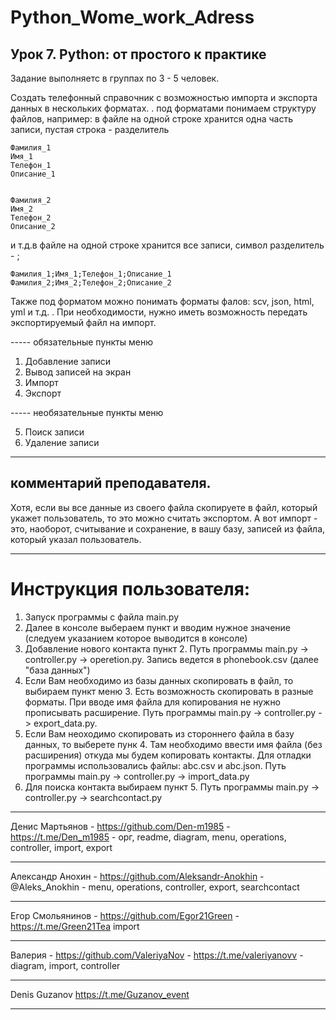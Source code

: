 # Python_Wome_work_Adress

## Урок 7. Python: от простого к практике
Задание выполняетс в группах по 3 - 5 человек.

Создать телефонный справочник с возможностью импорта и экспорта данных в нескольких форматах.
.
под форматами понимаем структуру файлов, например: в файле на одной строке хранится одна часть записи, пустая строка - разделитель

    Фамилия_1
    Имя_1
    Телефон_1
    Описание_1


    Фамилия_2
    Имя_2
    Телефон_2
    Описание_2

и т.д.в файле на одной строке хранится все записи, символ разделитель - ;

    Фамилия_1;Имя_1;Телефон_1;Описание_1
    Фамилия_2;Имя_2;Телефон_2;Описание_2

Также под форматом можно понимать форматы фалов: scv, json, html, yml и т.д.
.
При необходимости, нужно иметь возможность передать экспортируемый файл на импорт.

----- обязательные пункты меню
1. Добавление записи
2. Вывод записей на экран
3. Импорт
4. Экспорт

----- необязательные пункты меню

5. Поиск записи
6. Удаление записи
***
## комментарий преподавателя.
Хотя, если вы все данные из своего файла скопируете в файл, который укажет пользователь, то это можно считать экспортом.
А вот импорт - это, наоборот, считывание и сохранение, в вашу базу, записей из файла, который указал пользователь.

***

# Инструкция пользователя:
1. Запуск программы с файла main.py
2. Далее в консоле выбераем пункт и вводим нужное значение (следуем указанием которое выводится в консоле)
3. Добавление нового контакта пункт 2. Путь программы main.py -> controller.py -> operetion.py. Запись ведется в phonebook.csv (далее "база данных")
4. Если Вам необходимо из базы данных скопировать в файл, то выбираем пункт меню 3. Есть возможность скопировать в разные форматы. При вводе имя файла для копирования не нужно прописывать расширение.
Путь программы main.py -> controller.py -> export_data.py.
5. Если Вам неоходимо скопировать из стороннего файла в базу данных, то выберете пунк 4. Там необходимо ввести имя файла (без расширения) откуда мы будем копировать контакты. Для отладки программы использовались файлы: abc.csv  и  abc.json.
Путь программы main.py -> controller.py -> import_data.py
6. Для поиска контакта выбираем пункт 5.
Путь программы main.py -> controller.py -> searchcontact.py 

***
Денис Мартьянов - https://github.com/Den-m1985  -  https://t.me/Den_m1985  -  орг, readme, diagram, menu,       operations, controller, import, export
***
Александр Анохин - https://github.com/Aleksandr-Anokhin - @Aleks_Anokhin -  menu, operations, controller, export, searchcontact
***
Егор Смольянинов  - https://github.com/Egor21Green -  https://t.me/Green21Tea  import
***
Валерия - https://github.com/ValeriyaNov  -  https://t.me/valeriyanovv   - diagram, import, controller
***
Denis Guzanov  https://t.me/Guzanov_event
***
